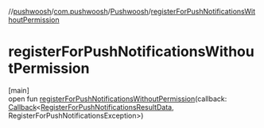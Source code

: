 //[pushwoosh](../../../index.md)/[com.pushwoosh](../index.md)/[Pushwoosh](index.md)/[registerForPushNotificationsWithoutPermission](register-for-push-notifications-without-permission.md)

# registerForPushNotificationsWithoutPermission

[main]\
open fun [registerForPushNotificationsWithoutPermission](register-for-push-notifications-without-permission.md)(callback: [Callback](../../com.pushwoosh.function/-callback/index.md)&lt;[RegisterForPushNotificationsResultData](../-register-for-push-notifications-result-data/index.md), RegisterForPushNotificationsException&gt;)
